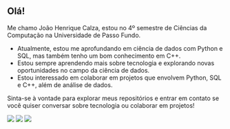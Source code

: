## Olá! 

Me chamo João Henrique Calza, estou no 4º semestre de Ciências da Computação na Universidade de Passo Fundo.

-  Atualmente, estou me aprofundando em ciência de dados com Python e SQL, mas também tenho um bom conhecimento em C++.
-  Estou sempre aprendendo mais sobre tecnologia e explorando novas oportunidades no campo da ciência de dados.
-  Estou interessado em colaborar em projetos que envolvem Python, SQL e C++, além de análise de dados.

Sinta-se à vontade para explorar meus repositórios e entrar em contato se você quiser conversar sobre tecnologia ou colaborar em projetos!

<div> 
  <a href="https://www.instagram.com/joao.calza/ target="_blank"><img src="https://img.shields.io/badge/-Instagram-%23E4405F?style=for-the-badge&logo=instagram&logoColor=white" target="_blank"></a>
  <a href = "mailto:joaohenriqueclz19@gmail.com"><img src="https://img.shields.io/badge/-Gmail-%23333?style=for-the-badge&logo=gmail&logoColor=white" target="_blank"></a>
  <a href="https://www.linkedin.com/in/joaohcalza" target="_blank"><img src="https://img.shields.io/badge/-LinkedIn-%230077B5?style=for-the-badge&logo=linkedin&logoColor=white" target="_blank"></a> 
  
</div>
